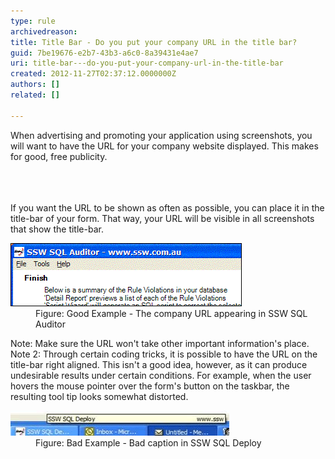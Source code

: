 ```yaml
---
type: rule
archivedreason: 
title: Title Bar - Do you put your company URL in the title bar?
guid: 7be19676-e2b7-43b3-a6c0-8a39431e4ae7
uri: title-bar---do-you-put-your-company-url-in-the-title-bar
created: 2012-11-27T02:37:12.0000000Z
authors: []
related: []

---
```



<p>When advertising and promoting your application using screenshots, you will want to have the URL for your company website displayed. This makes for good, free publicity.</p>
<br><excerpt class='endintro'></excerpt><br>
​
<div>If you want the URL to be shown as often as possible, you can place it in the title-bar of your form. That way, your URL will be visible in all screenshots that show the title-bar.</div><dl class="goodImage"><dt>
      <img alt="Title Bar URL" src="../../assets/TitleBarURL.gif" />
   </dt><dd>Figure: Good Example - The company URL appearing in SSW SQL Auditor</dd></dl><div>Note: Make sure the URL won't take other important information's place.</div><div>Note 2: Through certain coding tricks, it is possible to have the URL on the title-bar right aligned. This isn't a good idea, however, as it can produce undesirable results under certain conditions. For example, when the user hovers the mouse pointer over the form's button on the taskbar, the resulting tool tip looks somewhat distorted.</div><dl class="badImage"><dt>
      <img alt="Ugly Tooltip Effect" src="../../assets/UglyTooltipEffect.gif" style="height:40px;width:350px;" />
   </dt><dd>Figure: Bad Example - Bad caption in SSW SQL Deploy</dd></dl> 


